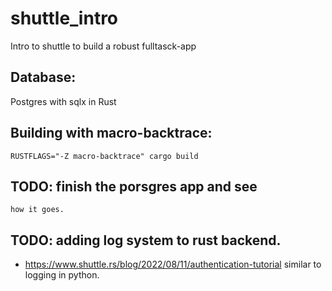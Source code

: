 # shuttle_intro
Intro to shuttle to build a robust fulltasck-app

## Database:
   Postgres with sqlx in Rust
   
## Building with macro-backtrace:
    RUSTFLAGS="-Z macro-backtrace" cargo build


## TODO: finish the porsgres app and see
    how it goes.

## TODO: adding log system to rust backend.
   * https://www.shuttle.rs/blog/2022/08/11/authentication-tutorial
    similar to logging in python.